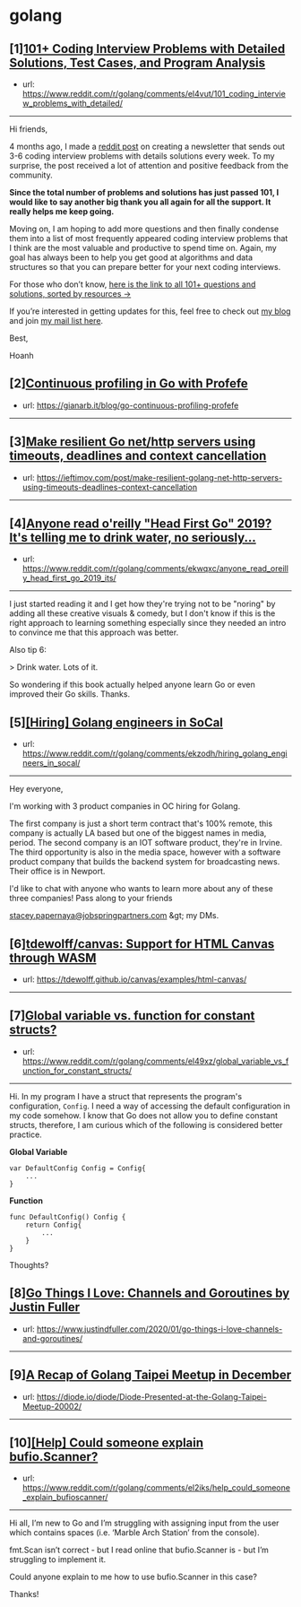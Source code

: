 # golang
## [1][101+ Coding Interview Problems with Detailed Solutions, Test Cases, and Program Analysis](https://www.reddit.com/r/golang/comments/el4vut/101_coding_interview_problems_with_detailed/)
- url: https://www.reddit.com/r/golang/comments/el4vut/101_coding_interview_problems_with_detailed/
---
Hi friends,

4 months ago, I made a [reddit post](https://www.reddit.com/r/learnprogramming/comments/ctyvbc/is_anyone_interested_in_weekly_coding_interview/) on creating a newsletter that sends out 3-6 coding interview problems with details solutions every week. To my surprise, the post received a lot of attention and positive feedback from the community.

**Since the total number of problems and solutions has just passed 101, I would like to say another big thank you all again for all the support. It really helps me keep going.**

Moving on, I am hoping to add more questions and then finally condense them into a list of most frequently appeared coding interview problems that I think are the most valuable and productive to spend time on. Again, my goal has always been to help you get good at algorithms and data structures so that you can prepare better for your next coding interviews.

For those who don’t know, [here is the link to all 101+ questions and solutions, sorted by resources →](https://github.com/hoanhan101/algo)

If you’re interested in getting updates for this, feel free to check out [my blog](https://hoanhan101.github.io/) and join [my mail list here](https://tinyletter.com/hoanhan).

Best,

Hoanh
## [2][Continuous profiling in Go with Profefe](https://www.reddit.com/r/golang/comments/el9alc/continuous_profiling_in_go_with_profefe/)
- url: https://gianarb.it/blog/go-continuous-profiling-profefe
---

## [3][Make resilient Go net/http servers using timeouts, deadlines and context cancellation](https://www.reddit.com/r/golang/comments/el0cxx/make_resilient_go_nethttp_servers_using_timeouts/)
- url: https://ieftimov.com/post/make-resilient-golang-net-http-servers-using-timeouts-deadlines-context-cancellation
---

## [4][Anyone read o'reilly "Head First Go" 2019? It's telling me to drink water, no seriously...](https://www.reddit.com/r/golang/comments/ekwqxc/anyone_read_oreilly_head_first_go_2019_its/)
- url: https://www.reddit.com/r/golang/comments/ekwqxc/anyone_read_oreilly_head_first_go_2019_its/
---
I just started reading it and I get how they're trying not to be "noring" by adding all these creative visuals &amp; comedy, but I don't know if this is the right approach to learning something especially since they needed an intro to convince me that this approach was better.

Also tip 6:

&gt; Drink water. Lots of it.

So wondering if this book actually helped anyone learn Go or even improved their Go skills.  Thanks.
## [5][[Hiring] Golang engineers in SoCal](https://www.reddit.com/r/golang/comments/ekzodh/hiring_golang_engineers_in_socal/)
- url: https://www.reddit.com/r/golang/comments/ekzodh/hiring_golang_engineers_in_socal/
---
Hey everyone,

I'm working with 3 product companies in OC hiring for Golang. 

The first company is just a short term contract that's 100% remote, this company is actually LA based but one of the biggest names in media, period. The second company is an IOT software product, they're in Irvine. The third opportunity is also in the media space, however with a software product company that builds the backend system for broadcasting news. Their office is in Newport.

I'd like to chat with anyone who wants to learn more about any of these three companies! Pass along to your friends 

[stacey.papernaya@jobspringpartners.com](mailto:stacey.papernaya@jobspringpartners.com) \&gt; my DMs.
## [6][tdewolff/canvas: Support for HTML Canvas through WASM](https://www.reddit.com/r/golang/comments/ekykv9/tdewolffcanvas_support_for_html_canvas_through/)
- url: https://tdewolff.github.io/canvas/examples/html-canvas/
---

## [7][Global variable vs. function for constant structs?](https://www.reddit.com/r/golang/comments/el49xz/global_variable_vs_function_for_constant_structs/)
- url: https://www.reddit.com/r/golang/comments/el49xz/global_variable_vs_function_for_constant_structs/
---
Hi. In my program I have a struct that represents the program's configuration, `Config`. I need a way of accessing the default configuration in my code somehow. I know that Go does not allow you to define constant structs, therefore, I am curious which of the following is considered better practice.


**Global Variable**

```
var DefaultConfig Config = Config{
	...
}
```

**Function**

```
func DefaultConfig() Config {
	return Config{
		...
	}
}
```

Thoughts?
## [8][Go Things I Love: Channels and Goroutines by Justin Fuller](https://www.reddit.com/r/golang/comments/el996g/go_things_i_love_channels_and_goroutines_by/)
- url: https://www.justindfuller.com/2020/01/go-things-i-love-channels-and-goroutines/
---

## [9][A Recap of Golang Taipei Meetup in December](https://www.reddit.com/r/golang/comments/el4ko3/a_recap_of_golang_taipei_meetup_in_december/)
- url: https://diode.io/diode/Diode-Presented-at-the-Golang-Taipei-Meetup-20002/
---

## [10][[Help] Could someone explain bufio.Scanner?](https://www.reddit.com/r/golang/comments/el2iks/help_could_someone_explain_bufioscanner/)
- url: https://www.reddit.com/r/golang/comments/el2iks/help_could_someone_explain_bufioscanner/
---
Hi all, I’m new to Go and I’m struggling with assigning input from the user which contains spaces (i.e. ‘Marble Arch Station’ from the console).

fmt.Scan isn’t correct - but I read online that bufio.Scanner is - but I’m struggling to implement it.

Could anyone explain to me how to use bufio.Scanner in this case?

Thanks!

